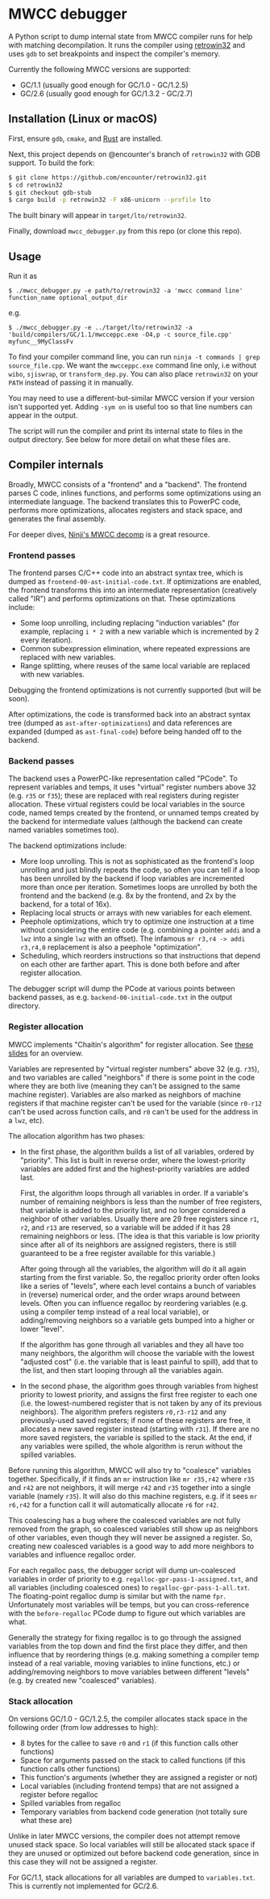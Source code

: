 # MWCC debugger

A Python script to dump internal state from MWCC compiler runs for help with matching
decompilation. It runs the compiler using [retrowin32](https://github.com/evmar/retrowin32)
and uses `gdb` to set breakpoints and inspect the compiler's memory.

Currently the following MWCC versions are supported:
* GC/1.1 (usually good enough for GC/1.0 - GC/1.2.5)
* GC/2.6 (usually good enough for GC/1.3.2 - GC/2.7)

## Installation (Linux or macOS)

First, ensure `gdb`, `cmake`, and [Rust](https://rustup.rs/) are installed.

Next, this project depends on @encounter's branch of `retrowin32` with GDB support.
To build the fork:
```bash
$ git clone https://github.com/encounter/retrowin32.git
$ cd retrowin32
$ git checkout gdb-stub
$ cargo build -p retrowin32 -F x86-unicorn --profile lto
```
The built binary will appear in `target/lto/retrowin32`.

Finally, download `mwcc_debugger.py` from this repo (or clone this repo).

## Usage

Run it as
```
$ ./mwcc_debugger.py -e path/to/retrowin32 -a 'mwcc command line' function_name optional_output_dir
```
e.g.
```
$ ./mwcc_debugger.py -e ../target/lto/retrowin32 -a 'build/compilers/GC/1.1/mwcceppc.exe -O4,p -c source_file.cpp' myfunc__9MyClassFv
```

To find your compiler command line, you can run `ninja -t commands | grep source_file.cpp`.
We want the `mwcceppc.exe` command line only, i.e without `wibo`, `sjiswrap`, or
`transform_dep.py`. You can also place `retrowin32` on your `PATH` instead of passing it in manually.

You may need to use a different-but-similar MWCC version if your version isn't
supported yet. Adding `-sym on` is useful too so that line numbers can appear in
the output.

The script will run the compiler and print its internal state to files in the
output directory. See below for more detail on what these files are.

## Compiler internals

Broadly, MWCC consists of a "frontend" and a "backend". The frontend parses C
code, inlines functions, and performs some optimizations using an intermediate
language. The backend translates this to PowerPC code, performs more
optimizations, allocates registers and stack space, and generates the final
assembly.

For deeper dives, [Ninji's MWCC decomp](https://git.wuffs.org/MWCC/tree/?h=main)
is a great resource.

### Frontend passes

The frontend parses C/C++ code into an abstract syntax tree, which is dumped as
`frontend-00-ast-initial-code.txt`. If optimizations are enabled, the frontend
transforms this into an intermediate representation (creatively called "IR") and
performs optimizations on that. These optimizations include:
* Some loop unrolling, including replacing "induction variables" (for example,
  replacing `i * 2` with a new variable which is incremented by 2 every
  iteration).
* Common subexpression elimination, where repeated expressions are replaced with new variables.
* Range splitting, where reuses of the same local variable are replaced with new variables.

Debugging the frontend optimizations is not currently supported (but will be
soon).

After optimizations, the code is transformed back into an abstract syntax tree
(dumped as `ast-after-optimizations`) and data references are expanded (dumped as
`ast-final-code`) before being handed off to the backend.

### Backend passes

The backend uses a PowerPC-like representation called "PCode". To represent
variables and temps, it uses "virtual" register numbers above 32 (e.g. `r35` or
`f35`); these are replaced with real registers during register allocation. These
virtual registers could be local variables in the source code, named temps
created by the frontend, or unnamed temps created by the backend for
intermediate values (although the backend can create named variables sometimes
too).

The backend optimizations include:
* More loop unrolling. This is not as sophisticated as the frontend's loop
  unrolling and just blindly repeats the code, so often you can tell if a loop
  has been unrolled by the backend if loop variables are incremented more than
  once per iteration. Sometimes loops are unrolled by both the frontend and the
  backend (e.g. 8x by the frontend, and 2x by the backend, for a total of 16x).
* Replacing local structs or arrays with new variables for each element.
* Peephole optimizations, which try to optimize one instruction at a time
  without considering the entire code (e.g. combining a pointer `addi` and a
  `lwz` into a single `lwz` with an offset). The infamous
  `mr r3,r4 -> addi r3,r4,0` replacement is also a peephole "optimization".
* Scheduling, which reorders instructions so that instructions that depend on
  each other are farther apart. This is done both before and after register
  allocation.

The debugger script will dump the PCode at various points between backend passes,
as e.g. `backend-00-initial-code.txt` in the output directory.

### Register allocation

MWCC implements "Chaitin's algorithm" for register allocation. See
[these slides](https://web.cecs.pdx.edu/~mperkows/temp/register-allocation.pdf) for
an overview.

Variables are represented by "virtual register numbers" above 32 (e.g. `r35`),
and two variables are called "neighbors" if there is some point in the code
where they are both live (meaning they can't be assigned to the same machine
register). Variables are also marked as neighbors of machine registers if that
machine register can't be used for the variable (since `r0-r12` can't be used
across function calls, and `r0` can't be used for the address in a `lwz`, etc).

The allocation algorithm has two phases:

* In the first phase, the algorithm builds a list of all variables, ordered by
  "priority". This list is built in reverse order, where the lowest-priority
  variables are added first and the highest-priority variables are added last.

  First, the algorithm loops through all variables in order. If a variable's
  number of remaining neighbors is less than the number of free registers, that
  variable is added to the priority list, and no longer considered a neighbor of
  other variables. Usually there are 29 free registers since `r1`, `r2`, and
  `r13` are reserved, so a variable will be added if it has 28 remaining
  neighbors or less. (The idea is that this variable is low priority since after
  all of its neighbors are assigned registers, there is still guaranteed to be a
  free register available for this variable.)

  After going through all the variables, the algorithm will do it all again
  starting from the first variable. So, the regalloc priority order often looks
  like a series of "levels", where each level contains a bunch of variables in
  (reverse) numerical order, and the order wraps around between levels. Often
  you can influence regalloc by reordering variables (e.g. using a compiler temp
  instead of a real local variable), or adding/removing neighbors so a variable
  gets bumped into a higher or lower "level".

  If the algorithm has gone through all variables and they all have too many
  neighbors, the algorithm will choose the variable with the lowest "adjusted
  cost" (i.e. the variable that is least painful to spill), add that to the
  list, and then start looping through all the variables again.

* In the second phase, the algorithm goes through variables from highest
  priority to lowest priority, and assigns the first free register to each one
  (i.e. the lowest-numbered register that is not taken by any of its previous
  neighbors). The algorithm prefers registers `r0,r3-r12` and any
  previously-used saved registers; if none of these registers are free, it
  allocates a new saved register instead (starting with `r31`). If there are no
  more saved registers, the variable is spilled to the stack. At the end, if any
  variables were spilled, the whole algorithm is rerun without the spilled
  variables.

Before running this algorithm, MWCC will also try to "coalesce" variables
together. Specifically, if it finds an `mr` instruction like `mr r35,r42` where
`r35` and `r42` are not neighbors, it will merge `r42` and `r35` together into a
single variable (namely `r35`). It will also do this machine registers, e.g. if
it sees `mr r6,r42` for a function call it will automatically allocate `r6` for
`r42`.

This coalescing has a bug where the coalesced variables are not fully removed
from the graph, so coalesced variables still show up as neighbors of other
variables, even though they will never be assigned a register. So, creating new
coalesced variables is a good way to add more neighbors to variables and
influence regalloc order.

For each regalloc pass, the debugger script will dump un-coalesced variables in
order of priority to e.g. `regalloc-gpr-pass-1-assigned.txt`, and all variables
(including coalesced ones) to `regalloc-gpr-pass-1-all.txt`. The floating-point
regalloc dump is similar but with the name `fpr`. Unfortunately most variables
will be temps, but you can cross-reference with the `before-regalloc` PCode dump
to figure out which variables are what.

Generally the strategy for fixing regalloc is to go through the assigned
variables from the top down and find the first place they differ, and then
influence that by reordering things (e.g. making something a compiler temp
instead of a real variable, moving variables to inline functions, etc.) or
adding/removing neighbors to move variables between different "levels" (e.g. by
created new "coalesced" variables).

### Stack allocation

On versions GC/1.0 - GC/1.2.5, the compiler allocates stack space in the
following order (from low addresses to high):

* 8 bytes for the callee to save `r0` and `r1` (if this function calls other functions)
* Space for arguments passed on the stack to called functions (if this function calls other functions)
* This function's arguments (whether they are assigned a register or not)
* Local variables (including frontend temps) that are not assigned a register before regalloc
* Spilled variables from regalloc
* Temporary variables from backend code generation (not totally sure what these are)

Unlike in later MWCC versions, the compiler does not attempt remove unused stack
space. So local variables will still be allocated stack space if they are unused
or optimized out before backend code generation, since in this case they will
not be assigned a register.

For GC/1.1, stack allocations for all variables are dumped to `variables.txt`.
This is currently not implemented for GC/2.6.
